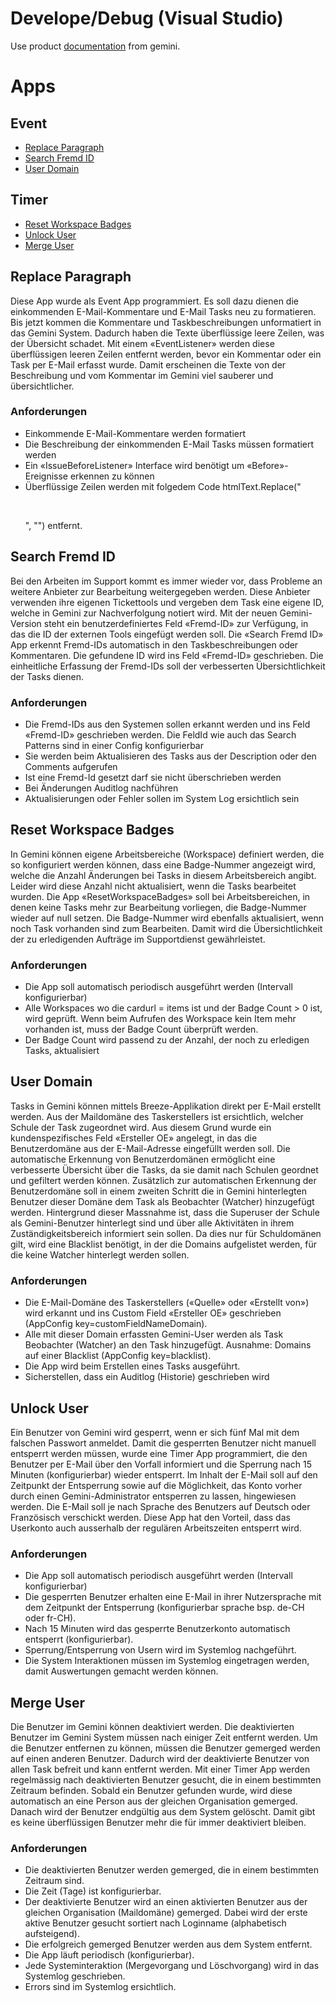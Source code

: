 # Develope/Debug (Visual Studio)
Use product [documentation](https://docs.countersoft.com/developing-custom-apps/) from gemini.

# Apps
## Event
* [Replace Paragraph](#replace-paragraph)
* [Search Fremd ID](#search-fremd-id)
* [User Domain](#user-domain)
## Timer
* [Reset Workspace Badges](#reset-workspace-badges)
* [Unlock User](#unlock-user)
* [Merge User](#merge-user)

## Replace Paragraph
Diese App wurde als Event App programmiert. Es soll dazu dienen die einkommenden E-Mail-Kommentare und E-Mail Tasks neu zu formatieren. Bis jetzt kommen die Kommentare und Taskbeschreibungen unformatiert in das Gemini System. Dadurch haben die Texte überflüssige leere Zeilen, was der Übersicht schadet.
Mit einem «EventListener» werden diese überflüssigen leeren Zeilen entfernt werden, bevor ein Kommentar oder ein Task per E-Mail erfasst wurde. Damit erscheinen die Texte von der Beschreibung und vom Kommentar im Gemini viel sauberer und übersichtlicher.
### Anforderungen
* Einkommende E-Mail-Kommentare werden formatiert
* Die Beschreibung der einkommenden E-Mail Tasks müssen formatiert werden
* Ein «IssueBeforeListener» Interface wird benötigt um «Before»-Ereignisse erkennen zu können
* Überflüssige Zeilen werden mit folgedem Code htmlText.Replace("<p> </p>", "") entfernt.
## Search Fremd ID
Bei den Arbeiten im Support kommt es immer wieder vor, dass Probleme an weitere Anbieter zur Bearbeitung weitergegeben werden. Diese Anbieter verwenden ihre eigenen Tickettools und vergeben dem Task eine eigene ID, welche in Gemini zur Nachverfolgung notiert wird. Mit der neuen Gemini-Version steht ein benutzerdefiniertes Feld «Fremd-ID» zur Verfügung, in das die ID der externen Tools eingefügt werden soll. Die «Search Fremd ID» App erkennt Fremd-IDs automatisch in den Taskbeschreibungen oder Kommentaren. Die gefundene ID wird ins Feld «Fremd-ID» geschrieben. Die einheitliche Erfassung der Fremd-IDs soll der verbesserten Übersichtlichkeit der Tasks dienen.
### Anforderungen
* Die Fremd-IDs aus den Systemen sollen erkannt werden und ins Feld «Fremd-ID» geschrieben werden. Die FeldId wie auch das Search Patterns sind in einer Config konfigurierbar
* Sie werden beim Aktualisieren des Tasks aus der Description oder den Comments aufgerufen
* Ist eine Fremd-Id gesetzt darf sie nicht überschrieben werden
* Bei Änderungen Auditlog nachführen
* Aktualisierungen oder Fehler sollen im System Log ersichtlich sein

## Reset Workspace Badges
In Gemini können eigene Arbeitsbereiche (Workspace) definiert werden, die so konfiguriert werden können, dass eine Badge-Nummer angezeigt wird, welche die Anzahl Änderungen bei Tasks in diesem Arbeitsbereich angibt. Leider wird diese Anzahl nicht aktualisiert, wenn die Tasks bearbeitet wurden. Die App «ResetWorkspaceBadges» soll bei Arbeitsbereichen, in denen keine Tasks mehr zur Bearbeitung vorliegen, die Badge-Nummer wieder auf null setzen. Die Badge-Nummer wird ebenfalls aktualisiert, wenn noch Task vorhanden sind zum Bearbeiten. Damit wird die Übersichtlichkeit der zu erledigenden Aufträge im Supportdienst gewährleistet.
### Anforderungen
* Die App soll automatisch periodisch ausgeführt werden (Intervall konfigurierbar)
* Alle Workspaces wo die cardurl = items ist und der Badge Count > 0 ist, wird geprüft. Wenn beim Aufrufen des Workspace kein Item mehr vorhanden ist, muss der Badge Count überprüft werden.
* Der Badge Count wird passend zu der Anzahl, der noch zu erledigen Tasks, aktualisiert

## User Domain
Tasks in Gemini können mittels Breeze-Applikation direkt per E-Mail erstellt werden. Aus der Maildomäne des Taskerstellers ist ersichtlich, welcher Schule der Task zugeordnet wird. Aus diesem Grund wurde ein kundenspezifisches Feld «Ersteller OE» angelegt, in das die Benutzerdomäne aus der E-Mail-Adresse eingefüllt werden soll. Die automatische Erkennung von Benutzerdomänen ermöglicht eine verbesserte Übersicht über die Tasks, da sie damit nach Schulen geordnet und gefiltert werden können. Zusätzlich zur automatischen Erkennung der Benutzerdomäne soll in einem zweiten Schritt die in Gemini hinterlegten Benutzer dieser Domäne dem Task als Beobachter (Watcher) hinzugefügt werden. Hintergrund dieser Massnahme ist, dass die Superuser der Schule als Gemini-Benutzer hinterlegt sind und über alle Aktivitäten in ihrem Zuständigkeitsbereich informiert sein sollen. Da dies nur für Schuldomänen gilt, wird eine Blacklist benötigt, in der die Domains aufgelistet werden, für die keine Watcher hinterlegt werden sollen.
### Anforderungen
* Die E-Mail-Domäne des Taskerstellers («Quelle» oder «Erstellt von») wird erkannt und ins Custom Field «Ersteller OE» geschrieben (AppConfig key=customFieldNameDomain).
* Alle mit dieser Domain erfassten Gemini-User werden als Task Beobachter (Watcher) an den Task hinzugefügt. Ausnahme: Domains auf einer Blacklist (AppConfig key=blacklist). 
* Die App wird beim Erstellen eines Tasks ausgeführt.
* Sicherstellen, dass ein Auditlog (Historie) geschrieben wird

## Unlock User
Ein Benutzer von Gemini wird gesperrt, wenn er sich fünf Mal mit dem falschen Passwort anmeldet. Damit die gesperrten Benutzer nicht manuell entsperrt werden müssen, wurde eine Timer App programmiert, die den Benutzer per E-Mail über den Vorfall informiert und die Sperrung nach 15 Minuten (konfigurierbar) wieder entsperrt. Im Inhalt der E-Mail soll auf den Zeitpunkt der Entsperrung sowie auf die Möglichkeit, das Konto vorher durch einen Gemini-Administrator entsperren zu lassen, hingewiesen werden. Die E-Mail soll je nach Sprache des Benutzers auf Deutsch oder Französisch verschickt werden. Diese App hat den Vorteil, dass das Userkonto auch ausserhalb der regulären Arbeitszeiten entsperrt wird.
### Anforderungen
* Die App soll automatisch periodisch ausgeführt werden (Intervall konfigurierbar)
* Die gesperrten Benutzer erhalten eine E-Mail in ihrer Nutzersprache mit dem Zeitpunkt der Entsperrung (konfigurierbar sprache bsp. de-CH oder fr-CH).
* Nach 15 Minuten wird das gesperrte Benutzerkonto automatisch entsperrt (konfigurierbar). 
* Sperrung/Entsperrung von Usern wird im Systemlog nachgeführt.
* Die System Interaktionen müssen im Systemlog eingetragen werden, damit Auswertungen gemacht werden können.

## Merge User
Die Benutzer im Gemini können deaktiviert werden. Die deaktivierten Benutzer im Gemini System müssen nach einiger Zeit entfernt werden. Um die Benutzer entfernen zu können, müssen die Benutzer gemerged werden auf einen anderen Benutzer. Dadurch wird der deaktivierte Benutzer von allen Task befreit und kann entfernt werden.
Mit einer Timer App werden regelmässig nach deaktivierten Benutzer gesucht, die in einem bestimmten Zeitraum befinden. Sobald ein Benutzer gefunden wurde, wird diese automatisch an eine Person aus der gleichen Organisation gemerged. Danach wird der Benutzer endgültig aus dem System gelöscht. Damit gibt es keine überflüssigen Benutzer mehr die für immer deaktiviert bleiben. 
### Anforderungen
* Die deaktivierten Benutzer werden gemerged, die in einem bestimmten Zeitraum sind.
* Die Zeit (Tage) ist konfigurierbar.
* Der deaktivierte Benutzer wird an einen aktivierten Benutzer aus der gleichen Organisation (Maildomäne) gemerged. Dabei wird der erste aktive Benutzer gesucht sortiert nach Loginname (alphabetisch aufsteigend).
* Die erfolgreich gemerged Benutzer werden aus dem System entfernt.
* Die App läuft periodisch (konfigurierbar). 
* Jede Systeminteraktion (Mergevorgang und Löschvorgang) wird in das Systemlog geschrieben.
* Errors sind im Systemlog ersichtlich.
